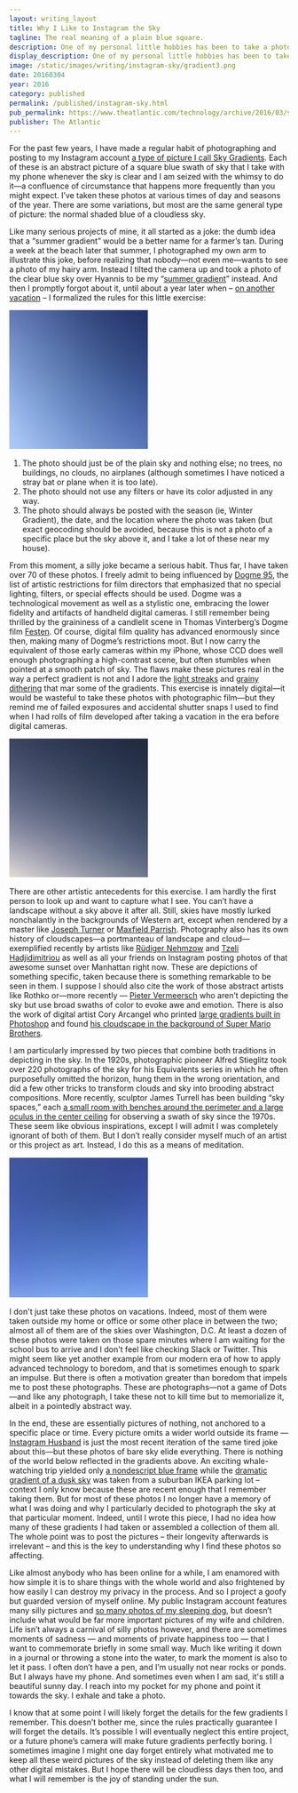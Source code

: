 ```yaml
---
layout: writing_layout
title: Why I Like to Instagram the Sky
tagline: The real meaning of a plain blue square.
description: One of my personal little hobbies has been to take a photo of the clear blue sky and post it with no other context or explanation. This piece explains why and finds antecedents in the work of other artists.
display_description: One of my personal little hobbies has been to take a photo of the clear blue sky and post it with no other context or explanation. This piece explains why and finds antecedents in the work of other artists. The complete collection of photos is available on the [sky gradients project page]({% link _projects/sky-gradients %})
image: /static/images/writing/instagram-sky/gradient3.png
date: 20160304
year: 2016
category: published
permalink: /published/instagram-sky.html
pub_permalink: https://www.theatlantic.com/technology/archive/2016/03/sky-gradients/473034/
publisher: The Atlantic
---
```

For the past few years, I have made a regular habit of photographing and posting to my Instagram account [a type of picture I call Sky Gradients](https://www.instagram.com/explore/tags/harrisjsky/). Each of these is an abstract picture of a square blue swath of sky that I take with my phone whenever the sky is clear and I am seized with the whimsy to do it—a confluence of circumstance that happens more frequently than you might expect. I’ve taken these photos at various times of day and seasons of the year. There are some variations, but most are the same general type of picture: the normal shaded blue of a cloudless sky.

Like many serious projects of mine, it all started as a joke: the dumb idea that a “summer gradient” would be a better name for a farmer’s tan. During a week at the beach later that summer, I photographed my own arm to illustrate this joke, before realizing that nobody—not even me—wants to see a photo of my hairy arm. Instead I tilted the camera up and took a photo of the clear blue sky over Hyannis to be my “[summer gradient](https://www.instagram.com/p/cxLOODLHsb/)” instead. And then I promptly forgot about it, until about a year later when – [on another vacation](https://www.instagram.com/p/puc1r0LHsi/) – I formalized the rules for this little exercise:

<img src="/static/images/writing/instagram-sky/gradient1.png" alt="A picture of a blue sky gradient >" width="250px">

1. The photo should just be of the plain sky and nothing else; no trees, no buildings, no clouds, no airplanes (although sometimes I have noticed a stray bat or plane when it is too late).
2. The photo should not use any filters or have its color adjusted in any way.
3. The photo should always be posted with the season (ie, Winter Gradient), the date, and the location where the photo was taken (but exact geocoding should be avoided, because this is not a photo of a specific place but the sky above it, and I take a lot of these near my house).

From this moment, a silly joke became a serious habit. Thus far, I have taken over 70 of these photos. I freely admit to being influenced by [Dogme 95](https://archive.ph/o/8w0In/www.kosmorama.org/Artikler/After-The-Celebration.aspx), the list of artistic restrictions for film directors that emphasized that no special lighting, filters, or special effects should be used. Dogme was a technological movement as well as a stylistic one, embracing the lower fidelity and artifacts of handheld digital cameras. I still remember being thrilled by the graininess of a candlelit scene in Thomas Vinterberg’s Dogme film [Festen](https://www.imdb.com/title/tt0154420/). Of course, digital film quality has advanced enormously since then, making many of Dogme’s restrictions moot. But I now carry the equivalent of those early cameras within my iPhone, whose CCD does well enough photographing a high-contrast scene, but often stumbles when pointed at a smooth patch of sky. The flaws make these pictures real in the way a perfect gradient is not and I adore the [light streaks](https://www.instagram.com/p/BCRTPujLHl4/) and [grainy dithering](https://www.instagram.com/p/BADfFwhLHp0/) that mar some of the gradients. This exercise is innately digital—it would be wasteful to take these photos with photographic film—but they remind me of failed exposures and accidental shutter snaps I used to find when I had rolls of film developed after taking a vacation in the era before digital cameras.

<img src="/static/images/writing/instagram-sky/gradient3.png" alt="A picture of a blue sky gradient <" width="250px">

There are other artistic antecedents for this exercise. I am hardly the first person to look up and want to capture what I see. You can’t have a landscape without a sky above it after all. Still, skies have mostly lurked nonchalantly in the backgrounds of Western art, except when rendered by a master like [Joseph Turner](https://www.tate.org.uk/art/research-publications/jmw-turner/joseph-mallord-william-turner-1775-1851-r1141041) or [Maxfield Parrish](https://www.google.com/search?q=maxfield+parrish+clouds&client=safari&rls=en&biw=1397&bih=812&tbm=isch&tbo=u&source=univ&sa=X&ved=0ahUKEwjq9Nf-86fLAhWDth4KHU8BAekQsAQIGw). Photography also has its own history of cloudscapes—a portmanteau of landscape and cloud—exemplified recently by artists like [Rüdiger Nehmzow](https://www.nehmzow.de/The-cloud-case-Special-assignment/1/thumbs) and [Tzeli Hadjidimitriou](https://www.odoiporikon.com/cloudscapes_gallery) as well as all your friends on Instagram posting photos of that awesome sunset over Manhattan right now. These are depictions of something specific, taken because there is something remarkable to be seen in them. I suppose I should also cite the work of those abstract artists like Rothko or—more recently — [Pieter Vermeersch](https://www.pietervermeersch.be/works/works_20100325_01.htm) who aren’t depicting the sky but use broad swaths of color to evoke awe and emotion. There is also the work of digital artist Cory Arcangel who printed [large gradients built in Photoshop](https://coryarcangel.com/things-i-made/2008-001-photoshop-cs) and found [his cloudscape in the background of Super Mario Brothers](https://coryarcangel.com/things-i-made/2002-001-super-mario-clouds.html).

I am particularly impressed by two pieces that combine both traditions in depicting in the sky. In the 1920s, photographic pioneer Alfred Stieglitz took over 220 photographs of the sky for his Equivalents series in which he often purposefully omitted the horizon, hung them in the wrong orientation, and did a few other tricks to transform clouds and sky into brooding abstract compositions. More recently, sculptor James Turrell has been building “sky spaces,” each [a small room with benches around the perimeter and a large oculus in the center ceiling](https://www.youtube.com/watch?v=L6XQBf-pd1E) for observing a swath of sky since the 1970s. These seem like obvious inspirations, except I will admit I was completely ignorant of both of them. But I don’t really consider myself much of an artist or this project as art. Instead, I do this as a means of meditation.

<img src="/static/images/writing/instagram-sky/gradient2.png" alt="A picture of a blue sky gradient >" width="250px">

I don't just take these photos on vacations. Indeed, most of them were taken outside my home or office or some other place in between the two; almost all of them are of the skies over Washington, D.C. At least a dozen of these photos were taken on those spare minutes where I am waiting for the school bus to arrive and I don't feel like checking Slack or Twitter. This might seem like yet another example from our modern era of how to apply advanced technology to boredom, and that is sometimes enough to spark an impulse. But there is often a motivation greater than boredom that impels me to post these photographs. These are photographs—not a game of Dots—and like any photograph, I take these not to kill time but to memorialize it, albeit in a pointedly abstract way.

In the end, these are essentially pictures of nothing, not anchored to a specific place or time. Every picture omits a wider world outside its frame — [Instagram Husband](https://www.youtube.com/watch?v=fFzKi-o4rHw) is just the most recent iteration of the same tired joke about this—but these photos of bare sky elide everything. There is nothing of the world below reflected in the gradients above. An exciting whale-watching trip yielded only [a nondescript blue frame](https://www.instagram.com/p/rsv-yYrHtv/) while the [dramatic gradient of a dusk sky](https://www.instagram.com/p/7gpAgxLHpP/) was taken from a suburban IKEA parking lot – context I only know because these are recent enough that I remember taking them. But for most of these photos I no longer have a memory of what I was doing and why I particularly decided to photograph the sky at that particular moment. Indeed, until I wrote this piece, I had no idea how many of these gradients I had taken or assembled a collection of them all. The whole point was to post the pictures – their longevity afterwards is irrelevant – and this is the key to understanding why I find these photos so affecting.

Like almost anybody who has been online for a while, I am enamored with how simple it is to share things with the whole world and also frightened by how easily I can destroy my privacy in the process. And so I project a goofy but guarded version of myself online. My public Instagram account features many silly pictures and [so many photos of my sleeping dog](https://www.instagram.com/p/BCFtDNALHqI), but doesn’t include what would be far more important pictures of my wife and children. Life isn’t always a carnival of silly photos however, and there are sometimes moments of sadness — and moments of private happiness too — that I want to commemorate briefly in some small way. Much like writing it down in a journal or throwing a stone into the water, to mark the moment is also to let it pass. I often don’t have a pen, and I’m usually not near rocks or ponds. But I always have my phone. And sometimes even when I am sad, it's still a beautiful sunny day. I reach into my pocket for my phone and point it towards the sky. I exhale and take a photo.

I know that at some point I will likely forget the details for the few gradients I remember. This doesn’t bother me, since the rules practically guarantee I will forget the details. It’s possible I will eventually neglect this entire project, or a future phone’s camera will make future gradients perfectly boring. I sometimes imagine I might one day forget entirely what motivated me to keep all these weird pictures of the sky instead of deleting them like any other digital mistakes. But I hope there will be cloudless days then too, and what I will remember is the joy of standing under the sun.